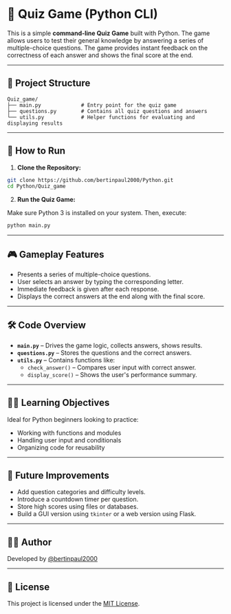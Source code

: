 
# 🧠 Quiz Game (Python CLI)

This is a simple **command-line Quiz Game** built with Python. The game allows users to test their general knowledge by answering a series of multiple-choice questions. The game provides instant feedback on the correctness of each answer and shows the final score at the end.

---

## 📁 Project Structure

```
Quiz_game/
├── main.py             # Entry point for the quiz game
├── questions.py        # Contains all quiz questions and answers
└── utils.py            # Helper functions for evaluating and displaying results
```

---

## 🚀 How to Run

1. **Clone the Repository:**

```bash
git clone https://github.com/bertinpaul2000/Python.git
cd Python/Quiz_game
```

2. **Run the Quiz Game:**

Make sure Python 3 is installed on your system. Then, execute:

```bash
python main.py
```

---

## 🎮 Gameplay Features

- Presents a series of multiple-choice questions.
- User selects an answer by typing the corresponding letter.
- Immediate feedback is given after each response.
- Displays the correct answers at the end along with the final score.

---

## 🛠️ Code Overview

- **`main.py`** – Drives the game logic, collects answers, shows results.
- **`questions.py`** – Stores the questions and the correct answers.
- **`utils.py`** – Contains functions like:
  - `check_answer()` – Compares user input with correct answer.
  - `display_score()` – Shows the user's performance summary.

---

## 👨‍🎓 Learning Objectives

Ideal for Python beginners looking to practice:

- Working with functions and modules
- Handling user input and conditionals
- Organizing code for reusability

---

## 🚧 Future Improvements

- Add question categories and difficulty levels.
- Introduce a countdown timer per question.
- Store high scores using files or databases.
- Build a GUI version using `tkinter` or a web version using Flask.

---

## 👨‍💻 Author

Developed by [@bertinpaul2000](https://github.com/bertinpaul2000)

---

## 📄 License

This project is licensed under the [MIT License](https://opensource.org/licenses/MIT).
